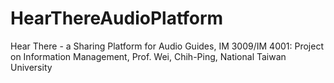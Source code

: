 # HearThereAudioPlatform
Hear There - a Sharing Platform for Audio Guides, IM 3009/IM 4001: Project on Information Management, Prof. Wei, Chih-Ping, National Taiwan University
